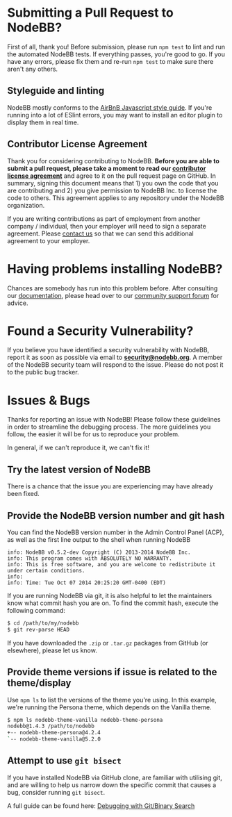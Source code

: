 # Submitting a Pull Request to NodeBB?

First of all, thank you! Before submission, please run `npm test` to lint and run the automated NodeBB tests. If everything passes, you're good to go. If you have any errors, please fix them and re-run `npm test` to make sure there aren't any others.

## Styleguide and linting

NodeBB mostly conforms to the [AirBnB Javascript style guide](https://github.com/airbnb/javascript#readme). If you're running into a lot of ESlint errors, you may want to install an editor plugin to display them in real time.

## Contributor License Agreement

Thank you for considering contributing to NodeBB. **Before you are able to submit a pull request, please take a moment to read our [contributor license agreement](https://gist.github.com/psychobunny/65946d7aa8854b12fab9)** and agree to it on the pull request page on GitHub. In summary, signing this document means that 1) you own the code that you are contributing and 2) you give permission to NodeBB Inc. to license the code to others. This agreement applies to any repository under the NodeBB organization.

If you are writing contributions as part of employment from another company / individual, then your employer will need to sign a separate agreement. Please [contact us](mailto:accounts@nodebb.org) so that we can send this additional agreement to your employer.


# Having problems installing NodeBB?

Chances are somebody has run into this problem before. After consulting our [documentation](https://docs.nodebb.org/en/latest/installing/os.html), please head over to our [community support forum](https://community.nodebb.org) for advice.

# Found a Security Vulnerability?

If you believe you have identified a security vulnerability with NodeBB, report it as soon as possible via email to **security@nodebb.org**.
A member of the NodeBB security team will respond to the issue.
Please do not post it to the public bug tracker.

# Issues & Bugs

Thanks for reporting an issue with NodeBB! Please follow these guidelines in order to streamline the debugging process. The more guidelines you follow, the easier it will be for us to reproduce your problem.

In general, if we can't reproduce it, we can't fix it!

## Try the latest version of NodeBB

There is a chance that the issue you are experiencing may have already been fixed.

## Provide the NodeBB version number and git hash

You can find the NodeBB version number in the Admin Control Panel (ACP), as well as the first line output to the shell when running NodeBB

``` plaintext
info: NodeBB v0.5.2-dev Copyright (C) 2013-2014 NodeBB Inc.
info: This program comes with ABSOLUTELY NO WARRANTY.
info: This is free software, and you are welcome to redistribute it under certain conditions.
info: 
info: Time: Tue Oct 07 2014 20:25:20 GMT-0400 (EDT)
```

If you are running NodeBB via git, it is also helpful to let the maintainers know what commit hash you are on. To find the commit hash, execute the following command:

``` bash
$ cd /path/to/my/nodebb
$ git rev-parse HEAD
```

If you have downloaded the `.zip` or `.tar.gz` packages from GitHub (or elsewhere), please let us know.

## Provide theme versions if issue is related to the theme/display
Use `npm ls` to list the versions of the theme you're using. In this example, we're running the Persona theme, which depends on the Vanilla theme.

``` bash
$ npm ls nodebb-theme-vanilla nodebb-theme-persona
nodebb@1.4.3 /path/to/nodebb
+-- nodebb-theme-persona@4.2.4
`-- nodebb-theme-vanilla@5.2.0
```

## Attempt to use `git bisect`

If you have installed NodeBB via GitHub clone, are familiar with utilising git, and are willing to help us narrow down the specific commit that causes a bug, consider running `git bisect`.

A full guide can be found here: [Debugging with Git/Binary Search](http://git-scm.com/book/en/Git-Tools-Debugging-with-Git#Binary-Search)
